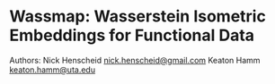 # Wassmap: Wasserstein Isometric Embeddings for Functional Data

 Authors: Nick Henscheid <nick.henscheid@gmail.com>
 		  Keaton Hamm    <keaton.hamm@uta.edu>


